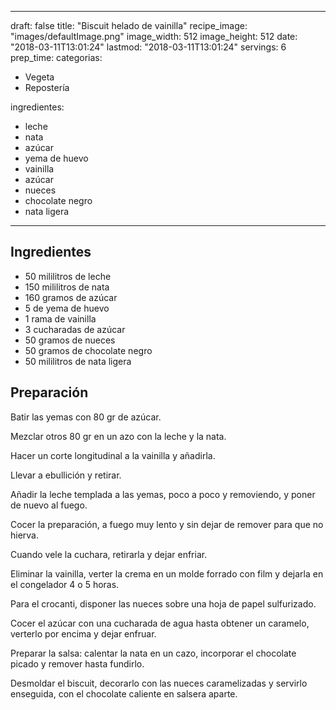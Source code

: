 
---
draft: false
title: "Biscuit helado de vainilla"
recipe_image: "images/defaultImage.png"
image_width: 512
image_height: 512
date: "2018-03-11T13:01:24"
lastmod: "2018-03-11T13:01:24"
servings: 6
prep_time: 
categorias:
  - Vegeta
  - Repostería

ingredientes:
  - leche
  - nata
  - azúcar
  - yema de huevo
  - vainilla
  - azúcar
  - nueces
  - chocolate negro
  - nata ligera
---

## Ingredientes
- 50 mililitros de leche
- 150 mililitros de nata
- 160 gramos de azúcar
- 5  de yema de huevo
- 1 rama de vainilla
- 3 cucharadas de azúcar
- 50 gramos de nueces
- 50 gramos de chocolate negro
- 50 mililitros de nata ligera

## Preparación
Batir las yemas con 80 gr de azúcar.

Mezclar otros 80 gr en un azo con la leche y la nata.

Hacer un corte longitudinal a la vainilla y añadirla.

Llevar a ebullición y retirar.

Añadir la leche templada a las yemas, poco a poco y removiendo, y poner de nuevo al fuego.

Cocer la preparación, a fuego muy lento y sin dejar de remover para que no hierva.

Cuando vele la cuchara, retirarla y dejar enfriar.

Eliminar la vainilla, verter la crema en un molde forrado con film y dejarla en el congelador 4 o 5 horas.

Para el crocanti, disponer las nueces sobre una hoja de papel sulfurizado.

Cocer el azúcar con una cucharada de agua hasta obtener un caramelo, verterlo por encima y dejar enfruar.

Preparar la salsa: calentar la nata en un cazo, incorporar el chocolate picado y remover hasta fundirlo.

Desmoldar el biscuit, decorarlo con las nueces caramelizadas y servirlo enseguida, con el chocolate caliente en salsera aparte.


